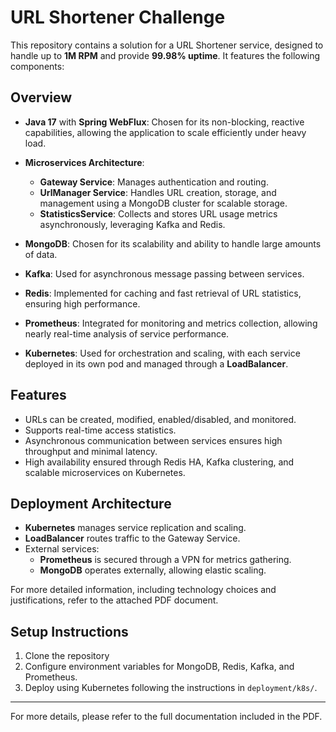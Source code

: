 # URL Shortener Challenge

This repository contains a solution for a URL Shortener service, designed to handle up to **1M RPM** and provide **99.98% uptime**. It features the following components:

## Overview

- **Java 17** with **Spring WebFlux**: Chosen for its non-blocking, reactive capabilities, allowing the application to scale efficiently under heavy load.
- **Microservices Architecture**:
  - **Gateway Service**: Manages authentication and routing.
  - **UrlManager Service**: Handles URL creation, storage, and management using a MongoDB cluster for scalable storage.
  - **StatisticsService**: Collects and stores URL usage metrics asynchronously, leveraging Kafka and Redis.
  
- **MongoDB**: Chosen for its scalability and ability to handle large amounts of data.
- **Kafka**: Used for asynchronous message passing between services.
- **Redis**: Implemented for caching and fast retrieval of URL statistics, ensuring high performance.
- **Prometheus**: Integrated for monitoring and metrics collection, allowing nearly real-time analysis of service performance.
- **Kubernetes**: Used for orchestration and scaling, with each service deployed in its own pod and managed through a **LoadBalancer**.

## Features

- URLs can be created, modified, enabled/disabled, and monitored.
- Supports real-time access statistics.
- Asynchronous communication between services ensures high throughput and minimal latency.
- High availability ensured through Redis HA, Kafka clustering, and scalable microservices on Kubernetes.

## Deployment Architecture

- **Kubernetes** manages service replication and scaling.
- **LoadBalancer** routes traffic to the Gateway Service.
- External services:
  - **Prometheus** is secured through a VPN for metrics gathering.
  - **MongoDB** operates externally, allowing elastic scaling.
  
For more detailed information, including technology choices and justifications, refer to the attached PDF document.

## Setup Instructions

1. Clone the repository
2. Configure environment variables for MongoDB, Redis, Kafka, and Prometheus.
3. Deploy using Kubernetes following the instructions in `deployment/k8s/`.

---

For more details, please refer to the full documentation included in the PDF.

